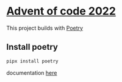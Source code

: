 # [Advent of code 2022](https://adventofcode.com/2022)

This project builds with [Poetry](https://python-poetry.org/)

## Install poetry 

```sh
pipx install poetry
```

documentation [here](https://python-poetry.org/docs/#installation)


